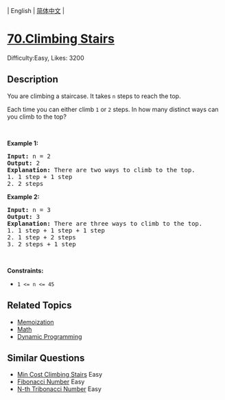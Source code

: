 
| English | [简体中文](README.md) |

# [70.Climbing Stairs](https://leetcode.com/problems/climbing-stairs/)
Difficulty:Easy, Likes: 3200

## Description

<p>You are climbing a staircase. It takes <code>n</code> steps to reach the top.</p>

<p>Each time you can either climb <code>1</code> or <code>2</code> steps. In how many distinct ways can you climb to the top?</p>

<p>&nbsp;</p>
<p><strong class="example">Example 1:</strong></p>

<pre>
<strong>Input:</strong> n = 2
<strong>Output:</strong> 2
<strong>Explanation:</strong> There are two ways to climb to the top.
1. 1 step + 1 step
2. 2 steps
</pre>

<p><strong class="example">Example 2:</strong></p>

<pre>
<strong>Input:</strong> n = 3
<strong>Output:</strong> 3
<strong>Explanation:</strong> There are three ways to climb to the top.
1. 1 step + 1 step + 1 step
2. 1 step + 2 steps
3. 2 steps + 1 step
</pre>

<p>&nbsp;</p>
<p><strong>Constraints:</strong></p>

<ul>
	<li><code>1 &lt;= n &lt;= 45</code></li>
</ul>


## Related Topics

- [Memoization](https://leetcode.com/tag/memoization/)
- [Math](https://leetcode.com/tag/math/)
- [Dynamic Programming](https://leetcode.com/tag/dynamic-programming/)

## Similar Questions

- [Min Cost Climbing Stairs](../min-cost-climbing-stairs/README_EN.md) Easy 
- [Fibonacci Number](../fibonacci-number/README_EN.md) Easy 
- [N-th Tribonacci Number](../n-th-tribonacci-number/README_EN.md) Easy 
